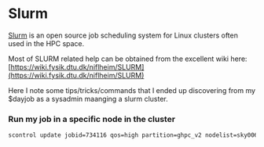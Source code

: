 # Slurm

[Slurm](https://slurm.schedmd.com/overview.html) is an open source job scheduling system for Linux clusters often used in the HPC space.

Most of SLURM related help can be obtained from the excellent wiki here: [https://wiki.fysik.dtu.dk/niflheim/SLURM](https://wiki.fysik.dtu.dk/niflheim/SLURM)

Here I note some tips/tricks/commands that I ended up discovering from my $dayjob as a sysadmin maanging a slurm cluster.

### Run my job in a specific node in the cluster
```bash
scontrol update jobid=734116 qos=high partition=ghpc_v2 nodelist=sky006
```
